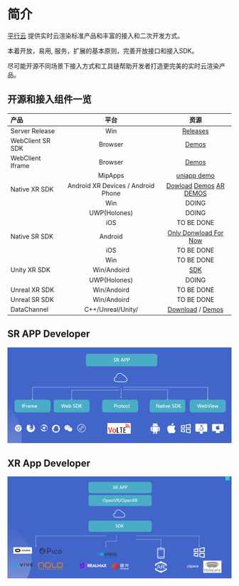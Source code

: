 # 简介

[平行云](https://www.pingxingyun.com/) 提供实时云渲染标准产品和丰富的接入和二次开发方式。

本着开放，易用, 服务，扩展的基本原则，完善开放接口和接入SDK。

尽可能开源不同场景下接入方式和工具链帮助开发者打造更完美的实时云渲染产品。

## 开源和接入组件一览

| 产品 | 平台 | 资源 |
| :-----| :----: | :----: |
| Server Release | Win | [Releases](https://github.com/pingxingyun/LarkXR3.1/releases) |
| WebClient SR SDK | Browser | [Demos](https://github.com/pingxingyun/lark_sr_websdk_demos) |
| WebClient Iframe | Browser | [Demos](https://github.com/pingxingyun/larkwebclient-iframe-demos) |
| | MipApps | [uniapp demo](https://github.com/pingxingyun/uniapp_demo) |
| Native XR SDK | Android XR Devices / Android Phone | [Dowload](https://github.com/pingxingyun/larkxr_native_android_app/releases/) [Demos](https://github.com/pingxingyun/larkxr_native_android_app) [AR DEMOS](https://github.com/pingxingyun/larkar_demos) |
|| Win | DOING |
|| UWP(Holones) | DOING |
|| iOS | TO BE DONE |
| Native SR SDK | Android | [Only Donwload For Now](https://www.pingxingyun.com/devCenter.html) |
| | iOS |  TO BE DONE |
| | Win |  TO BE DONE |
| Unity XR SDK | Win/Andoird | [SDK](https://github.com/pingxingyun/lark_xr_unity3d_client_plugin) |
| | UWP(Holones) |  DOING |
| Unreal XR SDK | Win/Andoird  | TO BE DONE |
| Unreal SR SDK | Win/Andoird  | TO BE DONE |
| DataChannel | C++/Unreal/Unity/ | [Download](https://www.pingxingyun.com/devCenter.html) / [Demos](https://github.com/pingxingyun/lark_xr_unity3d_demos) |

## SR APP Developer

![](images/sr.png)

## XR App Developer

![](images/xr.png)